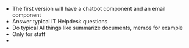 - The first version will have a chatbot component and an email component
- Answer typical IT Helpdesk questions
- Do typical AI things like summarize documents, memos for example
- Only for staff
- 